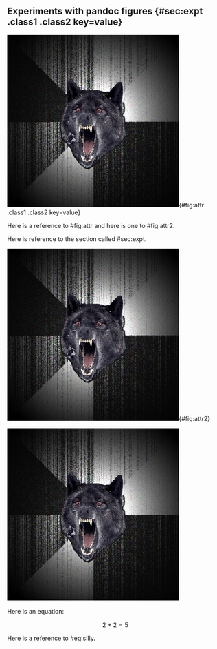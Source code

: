 ## Experiments with pandoc figures {#sec:expt .class1 .class2 key=value}

![a figure that can be referred to](image.png){#fig:attr .class1 .class2 key=value}

Here is a reference to #fig:attr and here is one to #fig:attr2.

Here is reference to the section called #sec:expt.

![another figure that can be referred to](image.png){#fig:attr2}

![figure with no attr](image.png)


Here is an equation:

$$
2 + 2 = 5
\label{eq:silly}
$$

Here is a reference to #eq:silly.
